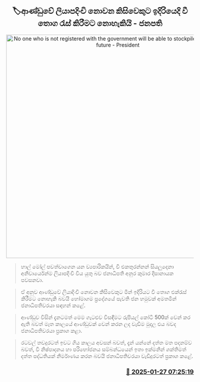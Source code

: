 <p align='center'><b><h2 align='center' title='No one who is not registered with the government will be able to stockpile paddy in the future - President'>🏷ආණ්ඩුවේ ලියාපදිංචි නොවන කිසිවෙකුට ඉදිරියෙදි වී තොග රැස් කිරීමට නොහැකියි - ජනපති</h2></b></p>
<p align='center'><img src='https://helakuru.sgp1.cdn.digitaloceanspaces.com/esana/images/lib/anura-president-homagama-nn.jpg' width='600' alt='No one who is not registered with the government will be able to stockpile paddy in the future - President'></p>

> හාල් මෝල් පවත්වාගෙන යන ව්‍යපාරිකයින්, වී එකතුරන්නන් සියලුදෙනා අනිවාර්යෙන්ම ලියාපදිංචි විය යුතු බව ජනාධිපති අනුර කුමාර දිසානායක පවසනවා.

> ඒ අනුව ආණ්ඩුවේ ලියාදිංචි නොවන කිසිවෙකුට මින් ඉදිරියට වී තොග එක්රැස් කිරීමට නොහැකි බවයි හෝමාගම ප්‍රදේශයේ පැවති ජන හමුවක් අමතමින් ජනාධිපතිවරයා සඳහන් කළේ.

> ආණ්ඩුව විසින් දැනටමත් මෙම ගැටළුව විසඳීමට රුපියල් කෝටි 500ක් වෙන් කර ඇති බවත් මෑත කාලයේ ආණ්ඩුවක් වෙන් කරන ලද වැඩිම මුදල එය බවද ජනාධිපතිවරයා ප්‍රකාශ කළා.

> රටවල් තවදුරටත් ඉවට ගිය කාලය අවසන් බවත්, දැන් යන්නේ දත්ත මත පදනම්ව බවත්, වී නිෂ්පාදනය හා පරිභෝජනය සම්බන්ධයෙන් ඉතා ඉක්මනින් ශක්තිමත් දත්ත පද්ධතියක් නිර්මාණය කරන බවයි ජනාධිපතිවරයා වැඩිදුරටත් ප්‍රකාශ කළේ.



<h3 align='right'><a href='https://www.helakuru.lk/esana/p/106897/'>📅 2025-01-27 07:25:19</a></h3>
